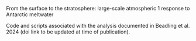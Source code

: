 From the surface to the stratosphere: large-scale atmospheric 1 response to Antarctic meltwater

Code and scripts associated with the analysis documented in Beadling et al. 2024 (doi link to be updated at time of publication).
